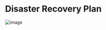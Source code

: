 # Disaster Recovery Plan


![image](https://user-images.githubusercontent.com/104793540/186161098-123115d9-f9c0-42f9-b0cc-7b7b7fc4b69d.png)
